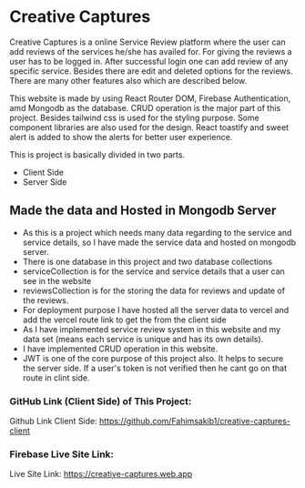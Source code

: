 # Creative Captures
Creative Captures is a online Service Review platform  where the user can add reviews of the services he/she has  availed for. For giving the reviews a user has to be logged in. After successful login one can add review of any specific service. Besides there are edit and deleted options for the reviews. There are many other features also which are described below.

This website is made by using React Router DOM, Firebase Authentication, amd Mongodb as the database. CRUD operation is the major part of this project. Besides tailwind css is used for the styling purpose. Some component libraries are also used for the design. React toastify and sweet alert is added to show the alerts for better user experience.

This is project is basically divided in two parts. 
- Client Side
- Server Side

## Made the data and Hosted in Mongodb Server

- As this is a project which needs many data regarding to the service and service details, so I have made the service data and hosted on mongodb server.
- There is one database in this project and two database collections
- serviceCollection is for the service and service details that a user can see in the website
- reviewsCollection is for the storing the data for reviews and update of the reviews.
- For deployment purpose I have hosted all the server data to vercel and add the vercel route link to get the from the client side
- As I have implemented service review system in this website and my data set (means each service is unique and has its own details).
- I have implemented CRUD operation in this website.
- JWT is one of the core purpose of this project also. It helps to secure the server side. If a user's token is not verified then he cant go on that route in clint side.



### GitHub Link (Client Side) of This Project: 
Github Link Client Side: https://github.com/Fahimsakib1/creative-captures-client

### Firebase Live Site Link:
Live Site Link: https://creative-captures.web.app